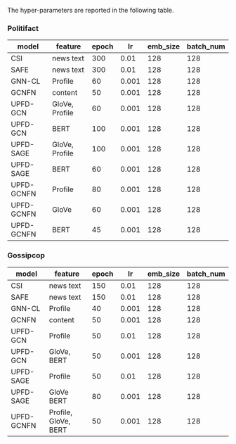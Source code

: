 The hyper-parameters are reported in the following table.

### Politifact
| model   | feature | epoch  | lr | emb_size | batch_num  |
|-------|--------|--------|--------|-----------|-----------|
| CSI  | news text  | 300  | 0.01 | 128 | 128  |
| SAFE  | news text  | 300  | 0.01 | 128 | 128  |
| GNN-CL  | Profile  | 60  | 0.001 | 128 | 128  |
| GCNFN  | content  | 50  | 0.001 | 128 | 128  |
| UPFD-GCN  | GloVe, Profile  | 60  | 0.001 | 128 | 128  |
| UPFD-GCN  | BERT  | 100  | 0.001 | 128 | 128  |
| UPFD-SAGE  | GloVe, Profile  | 100  | 0.001 | 128 | 128  |
| UPFD-SAGE  | BERT  | 60  | 0.001 | 128 | 128  |
| UPFD-GCNFN  | Profile  | 80  | 0.001 | 128 | 128  |
| UPFD-GCNFN  | GloVe  | 60  | 0.001 | 128 | 128  |
| UPFD-GCNFN  | BERT  | 45  | 0.001 | 128 | 128  |

### Gossipcop
| model   | feature | epoch  | lr | emb_size | batch_num  |
|-------|--------|--------|--------|-----------|-----------|
| CSI  | news text  | 150  | 0.01 | 128 | 128  |
| SAFE  | news text  | 150  | 0.01 | 128 | 128  |
| GNN-CL  | Profile  | 40  | 0.001 | 128 | 128  |
| GCNFN  | content  | 50  | 0.001 | 128 | 128  |
| UPFD-GCN  |Profile  | 50  | 0.01 | 128 | 128  |
| UPFD-GCN  | GloVe, BERT  | 50  | 0.001 | 128 | 128  |
| UPFD-SAGE  | Profile  | 50  | 0.01 | 128 | 128  |
| UPFD-SAGE  | GloVe BERT  | 80  | 0.001 | 128 | 128  |
| UPFD-GCNFN  | Profile, GloVe, BERT  | 50  | 0.001 | 128 | 128  |
